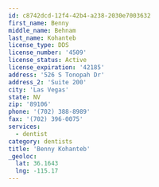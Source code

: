 ```yaml
---
id: c8742dcd-12f4-42b4-a238-2030e7003632
first_name: Benny
middle_name: Behnam
last_name: Kohanteb
license_type: DDS
license_number: '4509'
license_status: Active
license_expiration: '42185'
address: '526 S Tonopah Dr'
address_2: 'Suite 200'
city: 'Las Vegas'
state: NV
zip: '89106'
phone: '(702) 388-8989'
fax: '(702) 396-0075'
services:
  - dentist
category: dentists
title: 'Benny Kohanteb'
_geoloc:
  lat: 36.1643
  lng: -115.17
---
```

